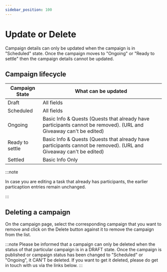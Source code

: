 ```yaml
---
sidebar_position: 100
---
```


# Update or Delete

Campaign details can only be updated when the campaign is in "Scheduled" state. Once the campaign moves to "Ongoing" or "Ready to settle" then the campaign details cannot be updated.

## Campaign lifecycle

| Campaign State  | What can be updated                                                                                               |
| --------------- | ----------------------------------------------------------------------------------------------------------------- |
| Draft           | All fields                                                                                                        |
| Scheduled       | All fields                                                                                                        |
| Ongoing         | Basic Info & Quests (Quests that already have participants cannot be removed). (URL and Giveaway can't be edited) |
| Ready to settle | Basic Info & Quests (Quests that already have participants cannot be removed). (URL and Giveaway can't be edited) |
| Settled         | Basic Info Only                                                                                                   |

:::note

In case you are editing a task that already has participants, the earlier particaption entries remain unchanged.

:::

## Deleting a campaign

On the campaign page, select the corresponding campaign that you want to remove and click on the Delete button against it to remove the campaign from the list.

:::note
Please be informed that a campaign can only be deleted when the status of that particular campaign is in a DRAFT state. Once the campaign is published or campaign status has been changed to "Scheduled" or "Ongoing", it CAN'T be deleted. If you want to get it deleted, please do get in touch with us via the links below.
:::
